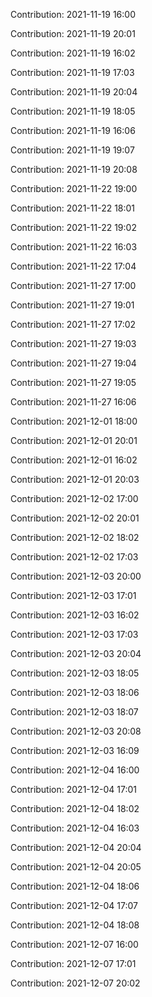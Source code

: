 Contribution: 2021-11-19 16:00

Contribution: 2021-11-19 20:01

Contribution: 2021-11-19 16:02

Contribution: 2021-11-19 17:03

Contribution: 2021-11-19 20:04

Contribution: 2021-11-19 18:05

Contribution: 2021-11-19 16:06

Contribution: 2021-11-19 19:07

Contribution: 2021-11-19 20:08

Contribution: 2021-11-22 19:00

Contribution: 2021-11-22 18:01

Contribution: 2021-11-22 19:02

Contribution: 2021-11-22 16:03

Contribution: 2021-11-22 17:04

Contribution: 2021-11-27 17:00

Contribution: 2021-11-27 19:01

Contribution: 2021-11-27 17:02

Contribution: 2021-11-27 19:03

Contribution: 2021-11-27 19:04

Contribution: 2021-11-27 19:05

Contribution: 2021-11-27 16:06

Contribution: 2021-12-01 18:00

Contribution: 2021-12-01 20:01

Contribution: 2021-12-01 16:02

Contribution: 2021-12-01 20:03

Contribution: 2021-12-02 17:00

Contribution: 2021-12-02 20:01

Contribution: 2021-12-02 18:02

Contribution: 2021-12-02 17:03

Contribution: 2021-12-03 20:00

Contribution: 2021-12-03 17:01

Contribution: 2021-12-03 16:02

Contribution: 2021-12-03 17:03

Contribution: 2021-12-03 20:04

Contribution: 2021-12-03 18:05

Contribution: 2021-12-03 18:06

Contribution: 2021-12-03 18:07

Contribution: 2021-12-03 20:08

Contribution: 2021-12-03 16:09

Contribution: 2021-12-04 16:00

Contribution: 2021-12-04 17:01

Contribution: 2021-12-04 18:02

Contribution: 2021-12-04 16:03

Contribution: 2021-12-04 20:04

Contribution: 2021-12-04 20:05

Contribution: 2021-12-04 18:06

Contribution: 2021-12-04 17:07

Contribution: 2021-12-04 18:08

Contribution: 2021-12-07 16:00

Contribution: 2021-12-07 17:01

Contribution: 2021-12-07 20:02

